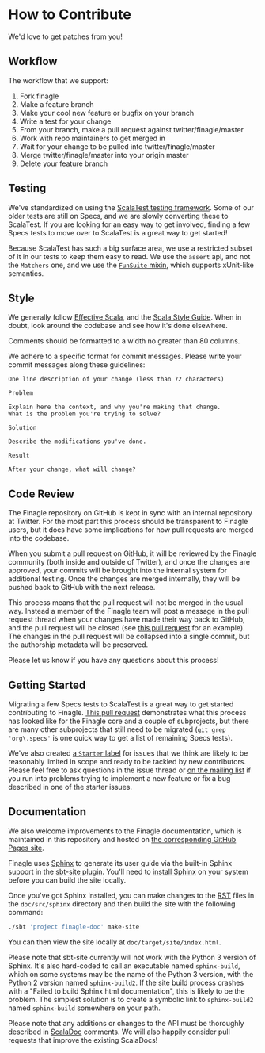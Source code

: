# How to Contribute

We'd love to get patches from you!

## Workflow

The workflow that we support:

1.  Fork finagle
2.  Make a feature branch
3.  Make your cool new feature or bugfix on your branch
4.  Write a test for your change
5.  From your branch, make a pull request against twitter/finagle/master
6.  Work with repo maintainers to get merged in
7.  Wait for your change to be pulled into twitter/finagle/master
8.  Merge twitter/finagle/master into your origin master
9.  Delete your feature branch

## Testing

We've standardized on using the [ScalaTest testing framework][0]. Some of our
older tests are still on Specs, and we are slowly converting these to ScalaTest.
If you are looking for an easy way to get involved, finding a few Specs tests to
move over to ScalaTest is a great way to get started!

Because ScalaTest has such a big surface area, we use a restricted subset of it
in our tests to keep them easy to read.  We use the `assert` api, and not the
`Matchers` one, and we use the [`FunSuite` mixin][1], which supports xUnit-like
semantics.

## Style

We generally follow [Effective Scala][2], and the [Scala Style Guide][3].  When
in doubt, look around the codebase and see how it's done elsewhere.

Comments should be formatted to a width no greater than 80 columns.

We adhere to a specific format for commit messages. Please write your commit
messages along these guidelines:

    One line description of your change (less than 72 characters)

    Problem

    Explain here the context, and why you're making that change.
    What is the problem you're trying to solve?

    Solution

    Describe the modifications you've done.

    Result

    After your change, what will change?

## Code Review

The Finagle repository on GitHub is kept in sync with an internal repository at
Twitter. For the most part this process should be transparent to Finagle users,
but it does have some implications for how pull requests are merged into the
codebase.

When you submit a pull request on GitHub, it will be reviewed by the
Finagle community (both inside and outside of Twitter), and once the changes are
approved, your commits will be brought into the internal system for additional
testing. Once the changes are merged internally, they will be pushed back to
GitHub with the next release.

This process means that the pull request will not be merged in the usual way.
Instead a member of the Finagle team will post a message in the pull request
thread when your changes have made their way back to GitHub, and the pull
request will be closed (see [this pull request][4] for an example). The changes
in the pull request will be collapsed into a single commit, but the authorship
metadata will be preserved.

Please let us know if you have any questions about this process!

## Getting Started

Migrating a few Specs tests to ScalaTest is a great way to get started
contributing to Finagle. [This pull request][5] demonstrates what this process
has looked like for the Finagle core and a couple of subprojects, but there are
many other subprojects that still need to be migrated (`git grep 'org\.specs'`
is one quick way to get a list of remaining Specs tests).

We've also created [a `Starter` label][6] for issues that we think are likely to
be reasonably limited in scope and ready to be tackled by new contributors.
Please feel free to ask questions in the issue thread or
[on the mailing list][7] if you run into problems trying to implement a new
feature or fix a bug described in one of the starter issues.

## Documentation

We also welcome improvements to the Finagle documentation, which is maintained
in this repository and hosted on [the corresponding GitHub Pages site][8].

Finagle uses [Sphinx][9] to generate its user guide via the built-in Sphinx
support in the [sbt-site plugin][10]. You'll need to [install Sphinx][11] on
your system before you can build the site locally.

Once you've got Sphinx installed, you can make changes to the [RST][12] files in
the `doc/src/sphinx` directory and then build the site with the following
command:

``` bash
./sbt 'project finagle-doc' make-site
```

You can then view the site locally at `doc/target/site/index.html`.

Please note that sbt-site currently will not work with the Python 3 version of
Sphinx. It's also hard-coded to call an executable named `sphinx-build`, which
on some systems may be the name of the Python 3 version, with the Python 2
version named `sphinx-build2`. If the site build process crashes with a "Failed
to build Sphinx html documentation", this is likely to be the problem. The
simplest solution is to create a symbolic link to `sphinx-build2` named
`sphinx-build` somewhere on your path.

Please note that any additions or changes to the API must be thoroughly
described in [ScalaDoc][13] comments. We will also happily consider pull
requests that improve the existing ScalaDocs!

[0]: http://www.scalatest.org/
[1]: http://www.scalatest.org/getting_started_with_fun_suite
[2]: http://twitter.github.io/effectivescala/
[3]: http://docs.scala-lang.org/style/scaladoc.html
[4]: https://github.com/twitter/finagle/pull/267
[5]: https://github.com/twitter/finagle/pull/268
[6]: https://github.com/twitter/finagle/issues?direction=desc&labels=Starter&sort=created&state=open
[7]: https://groups.google.com/d/forum/finaglers
[8]: http://twitter.github.io/finagle/
[9]: http://sphinx-doc.org/
[10]: https://github.com/sbt/sbt-site
[11]: http://sphinx-doc.org/install.html
[12]: http://docutils.sourceforge.net/rst.html
[13]: http://docs.scala-lang.org/style/scaladoc.html
